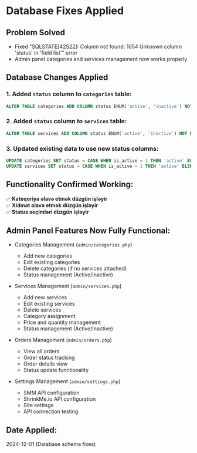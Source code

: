 # Database Fixes Applied

## Problem Solved
- Fixed "SQLSTATE[42S22]: Column not found: 1054 Unknown column 'status' in 'field list'" error
- Admin panel categories and services management now works properly

## Database Changes Applied

### 1. Added `status` column to `categories` table:
```sql
ALTER TABLE categories ADD COLUMN status ENUM('active', 'inactive') NOT NULL DEFAULT 'active';
```

### 2. Added `status` column to `services` table:
```sql
ALTER TABLE services ADD COLUMN status ENUM('active', 'inactive') NOT NULL DEFAULT 'active';
```

### 3. Updated existing data to use new status columns:
```sql
UPDATE categories SET status = CASE WHEN is_active = 1 THEN 'active' ELSE 'inactive' END;
UPDATE services SET status = CASE WHEN is_active = 1 THEN 'active' ELSE 'inactive' END;
```

## Functionality Confirmed Working:

✅ **Kateqoriya əlavə etmək düzgün işləyir**  
✅ **Xidmət əlavə etmək düzgün işləyir**  
✅ **Status seçimləri düzgün işləyir**  

## Admin Panel Features Now Fully Functional:

- Categories Management (`admin/categories.php`)
  - Add new categories
  - Edit existing categories  
  - Delete categories (if no services attached)
  - Status management (Active/Inactive)

- Services Management (`admin/services.php`)
  - Add new services
  - Edit existing services
  - Delete services
  - Category assignment
  - Price and quantity management
  - Status management (Active/Inactive)

- Orders Management (`admin/orders.php`)
  - View all orders
  - Order status tracking
  - Order details view
  - Status update functionality

- Settings Management (`admin/settings.php`)
  - SMM API configuration
  - ShrinkMe.io API configuration
  - Site settings
  - API connection testing

## Date Applied:
2024-12-01 (Database schema fixes)